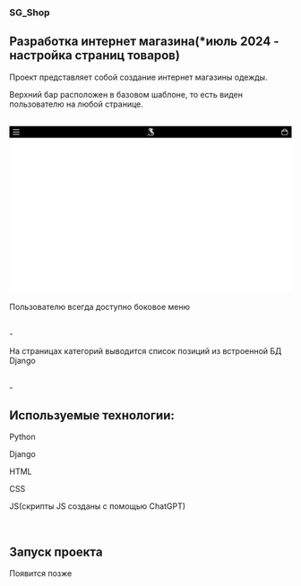 <h3>SG_Shop</h3>
<h2>Разработка интернет магазина(*июль 2024 - настройка страниц товаров)</h2>
<p>Проект представляет собой создание интернет магазины одежды.</p>

<p>Верхний бар расположен в базовом шаблоне, то есть виден пользователю на любой странице.</p><br>
<img src='https://raw.githubusercontent.com/DmitriyChubarov/SG_Shop/assets/media/bar.jpg' alt style="width: 700px;">
<p>Пользователю всегда доступно боковое меню</p><br>
-
<p>На страницах категорий выводится список позиций из встроенной БД Django</p><br>
-
<h2>Используемые технологии:</h2>
<p>Python</p>
<p>Django</p>
<p>HTML</p>
<p>CSS</p>
<p>JS(скрипты JS созданы с помощью ChatGPT)</p><br>

<h2>Запуск проекта</h2>
<p>Появится позже</p>



